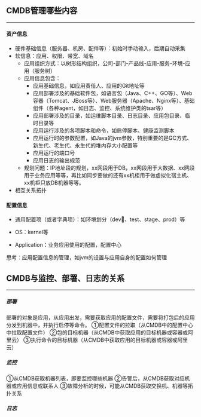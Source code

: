 ## CMDB管理哪些内容
---

#### 资产信息

* 硬件基础信息（服务器、机房、配件等）：初始时手动输入，后期自动采集
* 软信息：应用、权限、带宽、域名
  * 应用组织方式：以树形结构组织，公司-部门-产品线-应用-服务-环境-应用（服务树）
  * 应用信息包含：
    * 应用基础信息，如应用责任人、应用的Git地址等
    * 应用部署涉及的基础软件包，如语言包（Java、C++、GO等）、Web容器（Tomcat、JBoss等）、Web服务器（Apache、Nginx等）、基础组件（各种agent，如日志、监控、系统维护类的tsar等）
    * 应用部署涉及的目录，如运维脚本目录、日志目录、应用包目录、临时目录等
    * 应用运行涉及的各项脚本和命令，如启停脚本、健康监测脚本
    * 应用运行时的参数配置，如Java的jvm参数，特别重要的是GC方式、新生代、老生代、永生代的堆内存大小配置等
    * 应用运行的端口号
    * 应用日志的输出规范
  * 规划问题：IP地址段的规划，xx网段用于DB，xx网段用于大数据、xx网段用于业务应用等等，再比如同步要做的还有xx机柜用于做虚拟化宿主机、xx机柜只放DB机器等等。
* 相互关系拓扑

#### 配置信息

* 通用配置项（或者字典项）：如环境划分（dev、test、stage、prod）等

* OS：kernel等

* Application：业务应用使用的配置，配置中心

思考：应用配置信息的管理，如jvm的设置与应用自身的配置如何管理


## CMDB与监控、部署、日志的关系
---

##### 部署
部署的对象是应用，从应用出发，需要获取应用的配置文件，需要将打包后的应用分发到机器中，并执行启停等命令。
①配置文件的拉取（从CMDB中的配置中心中拉取配置文件）
②包的目标机器（从CMDB中获取应用的目标机器或容器或阿里云）
③执行命令的目标机器（从CMDB中获取应用的目标机器或容器或阿里云）

##### 监控
①从CMDB获取机器列表，即要监控哪些机器
②告警后，从CMDB获取对应机器或应用信息或联系人
③故障分析的时候，可能从CMDB获取交换机、机器等拓扑关系

##### 日志

